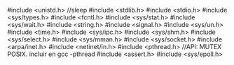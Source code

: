 #include <unistd.h>  //sleep
#include <stdlib.h>
#include <stdio.h>
#include <sys/types.h>
#include <fcntl.h>
#include <sys/stat.h>
#include <sys/wait.h>
#include <string.h>
#include <signal.h>
#include <sys/un.h>
#include <time.h>
#include <sys/ipc.h>
#include <sys/shm.h>
#include <sys/select.h>
#include <sys/mman.h>
#include <sys/socket.h>
#include <arpa/inet.h>
#include <netinet/in.h>
#include <pthread.h> //API: MUTEX POSIX. incluir en gcc -pthread
#include <assert.h>
#include <sys/epoll.h> 